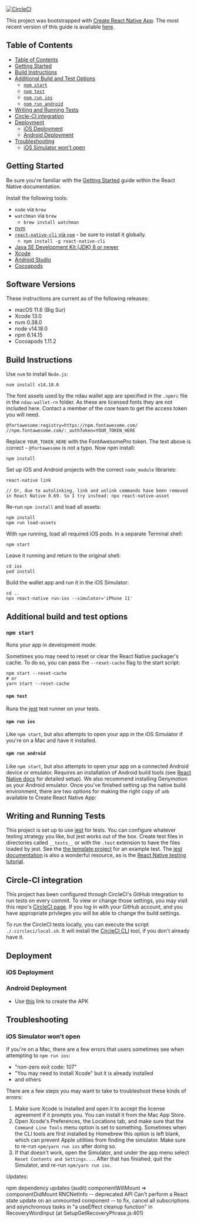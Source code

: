 [![CircleCI](https://circleci.com/gh/ndau/ndau-wallet-rn.svg?style=svg&circle-token=78d92a0e256f79e59d9ca0b2b7617b910db81323)](https://circleci.com/gh/ndau/ndau-wallet-rn)

This project was bootstrapped with [Create React Native App](https://github.com/react-community/create-react-native-app). The most recent version of this guide is available [here](https://github.com/react-community/create-react-native-app/blob/master/react-native-scripts/template/README.md).

## Table of Contents

- [Table of Contents](#table-of-contents)
- [Getting Started](#getting-started)
- [Build Instructions](#mandatory-scripts)
- [Additional Build and Test Options](#available-scripts)
    - [`npm start`](#npm-start)
    - [`npm test`](#npm-test)
    - [`npm run ios`](#npm-run-ios)
    - [`npm run android`](#npm-run-android)
- [Writing and Running Tests](#writing-and-running-tests)
- [Circle-CI integration](#circle-ci-integration)
- [Deployment](#deployment)
    - [iOS Deployment](#ios-deployment)
    - [Android Deployment](#android-deployment)
- [Troubleshooting](#troubleshooting)
    - [iOS Simulator won't open](#ios-simulator-wont-open)

## Getting Started

Be sure you're familiar with the [Getting Started](https://facebook.github.io/react-native/docs/getting-started.html) guide within the React Native documentation.

Install the following tools:

- `node` via `brew`
- `watchman` via `brew`
  - `brew install watchman`
- [nvm](https://github.com/creationix/nvm)
- [`react-native-cli` via `npm`](https://www.npmjs.com/package/react-native-cli) - be sure to install it globally.
  - `npm install -g react-native-cli`
- [Java SE Development Kit (JDK) 8 or newer](http://www.oracle.com/technetwork/java/javase/downloads/jdk8-downloads-2133151.html)
- [Xcode](https://itunes.apple.com/us/app/xcode/id497799835?mt=12)
- [Android Studio](https://developer.android.com/studio/)
- [Cocoapods](https://cocoapods.org/)
## Software Versions

These instructions are current as of the following releases:
 - macOS 11.6 (Big Sur)
 - Xcode 13.0
 - nvm 0.38.0
 - node v14.18.0
 - npm 6.14.15
 - Cocoapods 1.11.2
## Build Instructions

Use `nvm` to install `Node.js`:
```
nvm install v14.18.0
```
The font assets used by the ndau wallet app are specified in the `.npmrc` file in the `ndau-wallet-rn` folder. As these are licensed fonts they are not included here. Contact a member of the core team to get the access token you will need.
```
@fortawesome:registry=https://npm.fontawesome.com/
//npm.fontawesome.com/:_authToken=YOUR_TOKEN_HERE
```
Replace `YOUR_TOKEN_HERE` with the FontAwesomePro token. The text above is correct - `@fortawesome` is not a typo.
Now npm install:
```
npm install
```
Set up iOS and Android projects with the correct `node_module` libraries:
```
react-native link

// Or, due to autolinking, link and unlink commands have been removed in React Native 0.69. So I try instead: npx react-native-asset
```
Re-run `npm install` and load all assets:
```
npm install
npm run load-assets
```
With `npm` running, load all required iOS pods. In a separate Terminal shell:
```
npm start
```
Leave it running and return to the original shell:
```
cd ios
pod install
```
Build the wallet app and run it in the iOS Simulator:
```
cd ..
npx react-native run-ios --simulator='iPhone 11'
```
## Additional build and test options
### `npm start`

Runs your app in development mode.

Sometimes you may need to reset or clear the React Native packager's cache. To do so, you can pass the `--reset-cache` flag to the start script:

```
npm start --reset-cache
# or
yarn start --reset-cache
```

#### `npm test`

Runs the [jest](https://github.com/facebook/jest) test runner on your tests.

#### `npm run ios`

Like `npm start`, but also attempts to open your app in the iOS Simulator if you're on a Mac and have it installed.

#### `npm run android`

Like `npm start`, but also attempts to open your app on a connected Android device or emulator. Requires an installation of Android build tools (see [React Native docs](https://facebook.github.io/react-native/docs/getting-started.html) for detailed setup). We also recommend installing Genymotion as your Android emulator. Once you've finished setting up the native build environment, there are two options for making the right copy of `adb` available to Create React Native App:


## Writing and Running Tests

This project is set up to use [jest](https://facebook.github.io/jest/) for tests. You can configure whatever testing strategy you like, but jest works out of the box. Create test files in directories called `__tests__` or with the `.test` extension to have the files loaded by jest. See the [the template project](https://github.com/react-community/create-react-native-app/blob/master/react-native-scripts/template/App.test.js) for an example test. The [jest documentation](https://facebook.github.io/jest/docs/en/getting-started.html) is also a wonderful resource, as is the [React Native testing tutorial](https://facebook.github.io/jest/docs/en/tutorial-react-native.html).

## Circle-CI integration

This project has been configured through CircleCI's GitHub integration to run tests on every commit. To view or change those settings, you may visit this repo's [CircleCI page](https://circleci.com/gh/ndau/ndau-wallet-rn). If you log in with your GitHub account, and you have appropriate privleges you will be able to change the build settings.

To run the CircleCI tests locally, you can execute the script `./.circleci/local.sh`. It will install the [CircleCI CLI](https://circleci.com/docs/2.0/local-cli/) tool, if you don't already have it.

## Deployment
### iOS Deployment

### Android Deployment

- Use [this](https://facebook.github.io/react-native/docs/signed-apk-android.html) link to create the APK

## Troubleshooting

### iOS Simulator won't open

If you're on a Mac, there are a few errors that users sometimes see when attempting to `npm run ios`:

* "non-zero exit code: 107"
* "You may need to install Xcode" but it is already installed
* and others

There are a few steps you may want to take to troubleshoot these kinds of errors:

1. Make sure Xcode is installed and open it to accept the license agreement if it prompts you. You can install it from the Mac App Store.
2. Open Xcode's Preferences, the Locations tab, and make sure that the `Command Line Tools` menu option is set to something. Sometimes when the CLI tools are first installed by Homebrew this option is left blank, which can prevent Apple utilities from finding the simulator. Make sure to re-run `npm/yarn run ios` after doing so.
3. If that doesn't work, open the Simulator, and under the app menu select `Reset Contents and Settings...`. After that has finished, quit the Simulator, and re-run `npm/yarn run ios`.

Updates:

npm dependency updates (audit)
componentWillMount => componentDidMount
RNCNetInfo -- deprecated API
Can't perform a React state update on an unmounted component -- to fix, cancel all subscriptions and asynchronous tasks in "a useEffect cleanup function" in RecoveryWordInput (at SetupGetRecoveryPhrase.js:401)